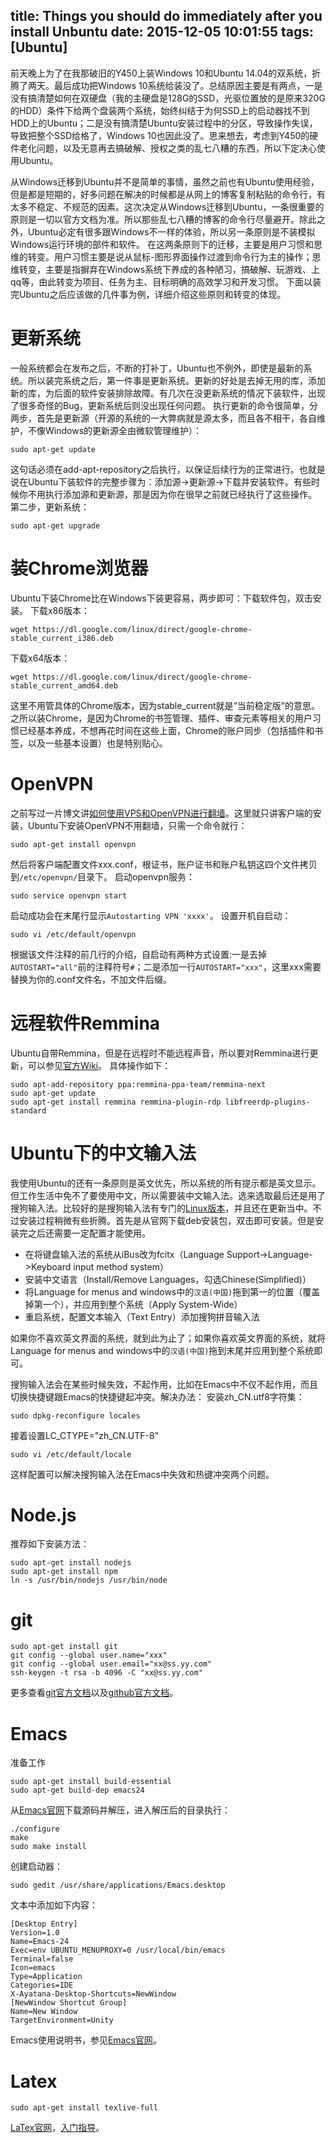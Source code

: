 title: Things you should do immediately after you install Unbuntu
date: 2015-12-05 10:01:55
tags: [Ubuntu]
---
前天晚上为了在我那破旧的Y450上装Windows 10和Ubuntu 14.04的双系统，折腾了两天。最后成功把Windows 10系统给装没了。总结原因主要是有两点，一是没有搞清楚如何在双硬盘（我的主硬盘是128G的SSD，光驱位置放的是原来320G的HDD）条件下给两个盘装两个系统，始终纠结于为何SSD上的启动器找不到HDD上的Ubuntu；二是没有搞清楚Ubuntu安装过程中的分区，导致操作失误，导致把整个SSD给格了，Windows 10也因此没了。思来想去，考虑到Y450的硬件老化问题，以及无意再去搞破解、授权之类的乱七八糟的东西，所以下定决心使用Ubuntu。

<!-- more -->

从Windows迁移到Ubuntu并不是简单的事情，虽然之前也有Ubuntu使用经验，但是都是短期的，好多问题在解决的时候都是从网上的博客复制粘贴的命令行，有太多不稳定、不规范的因素。这次决定从Windows迁移到Ubuntu，一条很重要的原则是一切以官方文档为准。所以那些乱七八糟的博客的命令行尽量避开。除此之外，Ubuntu必定有很多跟Windows不一样的体验，所以另一条原则是不装模拟Windows运行环境的部件和软件。
在这两条原则下的迁移，主要是用户习惯和思维的转变。用户习惯主要是说从鼠标-图形界面操作过渡到命令行为主的操作；思维转变，主要是指摒弃在Windows系统下养成的各种陋习，搞破解、玩游戏、上qq等，由此转变为项目、任务为主、目标明确的高效学习和开发习惯。
下面以装完Ubuntu之后应该做的几件事为例，详细介绍这些原则和转变的体现。

# 更新系统
一般系统都会在发布之后，不断的打补丁，Ubuntu也不例外，即使是最新的系统。所以装完系统之后，第一件事是更新系统。更新的好处是去掉无用的库，添加新的库，为后面的软件安装排除故障。有几次在没更新系统的情况下装软件，出现了很多奇怪的Bug，更新系统后则没出现任何问题。
执行更新的命令很简单，分两步，首先是更新源（开源的系统的一大弊病就是源太多，而且各不相干，各自维护，不像Windows的更新源全由微软管理维护）：
```
sudo apt-get update
```
这句话必须在add-apt-repository之后执行，以保证后续行为的正常进行。也就是说在Ubuntu下装软件的完整步骤为：添加源->更新源->下载并安装软件。有些时候你不用执行添加源和更新源，那是因为你在很早之前就已经执行了这些操作。
第二步，更新系统：
```
sudo apt-get upgrade
```

# 装Chrome浏览器
Ubuntu下装Chrome比在Windows下装更容易，两步即可：下载软件包，双击安装。
下载x86版本：
```
wget https://dl.google.com/linux/direct/google-chrome-stable_current_i386.deb
```
下载x64版本：
```
wget https://dl.google.com/linux/direct/google-chrome-stable_current_amd64.deb
```
这里不用管具体的Chrome版本，因为stable_current就是“当前稳定版”的意思。
之所以装Chrome，是因为Chrome的书签管理、插件、审查元素等相关的用户习惯已经基本养成，不想再花时间在这些上面，Chrome的账户同步（包括插件和书签，以及一些基本设置）也是特别贴心。

# OpenVPN
之前写过一片博文讲[如何使用VPS和OpenVPN进行翻墙](http://kunsland.github.io/blogs/2015/03/22/vps-openvpn/)。这里就只讲客户端的安装，Ubuntu下安装OpenVPN不用翻墙，只需一个命令就行：
```
sudo apt-get install openvpn
```
然后将客户端配置文件xxx.conf，根证书，账户证书和账户私钥这四个文件拷贝到`/etc/openvpn/`目录下。
启动openvpn服务：
```
sudo service openvpn start
```
启动成功会在末尾行显示`Autostarting VPN 'xxxx'`。
设置开机自启动：
```
sudo vi /etc/default/openvpn
```
根据该文件注释的前几行的介绍，自启动有两种方式设置:一是去掉`AUTOSTART="all"`前的注释符号`#`；二是添加一行`AUTOSTART="xxx"`，这里xxx需要替换为你的.conf文件名，不加文件后缀。

# 远程软件Remmina
Ubuntu自带Remmina，但是在远程时不能远程声音，所以要对Remmina进行更新，可以参见[官方Wiki](https://github.com/FreeRDP/Remmina/wiki)。
具体操作如下：
```
sudo apt-add-repository ppa:remmina-ppa-team/remmina-next
sudo apt-get update
sudo apt-get install remmina remmina-plugin-rdp libfreerdp-plugins-standard
```
# Ubuntu下的中文输入法
我使用Ubuntu的还有一条原则是英文优先，所以系统的所有提示都是英文显示。但工作生活中免不了要使用中文，所以需要装中文输入法。选来选取最后还是用了搜狗输入法。比较好的是搜狗输入法有专门的[Linux版本](http://pinyin.sogou.com/linux/)，并且还在更新当中。不过安装过程稍微有些折腾。首先是从官网下载deb安装包，双击即可安装。但是安装完之后还需要一定配置才能使用。
* 在将键盘输入法的系统从iBus改为fcitx（Language Support->Language->Keyboard input method system）
* 安装中文语言（Install/Remove Languages，勾选Chinese(Simplified)）
* 将Language for menus and windows中的`汉语(中国)`拖到第一的位置（覆盖掉第一个），并应用到整个系统（Apply System-Wide）
* 重启系统，配置文本输入（Text Entry）添加搜狗拼音输入法

如果你不喜欢英文界面的系统，就到此为止了；如果你喜欢英文界面的系统，就将Language for menus and windows中的`汉语(中国)`拖到末尾并应用到整个系统即可。

搜狗输入法会在某些时候失效，不起作用，比如在Emacs中不仅不起作用，而且切换快捷键跟Emacs的快捷键起冲突。解决办法：
安装zh_CN.utf8字符集：
```
sudo dpkg-reconfigure locales
```
接着设置LC_CTYPE="zh_CN.UTF-8"
```
sudo vi /etc/default/locale
```
这样配置可以解决搜狗输入法在Emacs中失效和热键冲突两个问题。

# Node.js
推荐如下安装方法：
```
sudo apt-get install nodejs
sudo apt-get install npm
ln -s /usr/bin/nodejs /usr/bin/node
```

# git
```
sudo apt-get install git
git config --global user.name="xxx"
git config --global user.email="xx@ss.yy.com"
ssh-keygen -t rsa -b 4096 -C "xx@ss.yy.com"
```
更多查看[git官方文档](https://git-scm.com/book/en/v2/Customizing-Git-Git-Configuration)以及[github官方文档](https://help.github.com/articles/generating-ssh-keys/)。

# Emacs
准备工作
```
sudo apt-get install build-essential
sudo apt-get build-dep emacs24
```
从[Emacs官网](http://gnu.mirror.iweb.com/emacs/)下载源码并解压，进入解压后的目录执行：
```
./configure
make
sudo make install
```
创建启动器：
```
sudo gedit /usr/share/applications/Emacs.desktop
```
文本中添加如下内容：
```
[Desktop Entry]
Version=1.0
Name=Emacs-24
Exec=env UBUNTU_MENUPROXY=0 /usr/local/bin/emacs
Terminal=false
Icon=emacs
Type=Application
Categories=IDE
X-Ayatana-Desktop-Shortcuts=NewWindow
[NewWindow Shortcut Group]
Name=New Window
TargetEnvironment=Unity
```
Emacs使用说明书，参见[Emacs官网](http://www.gnu.org/software/emacs/manual/emacs.html)。

# Latex
```
sudo apt-get install texlive-full
```
[LaTex官网](https://latex-project.org)，[入门指导](http://www.andy-roberts.net/misc/latex/)。